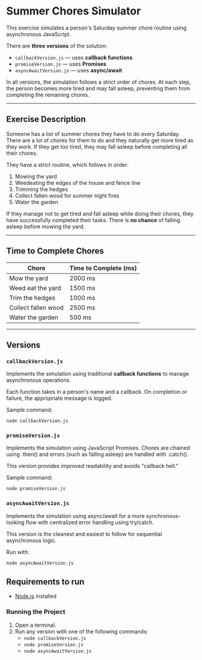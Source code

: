 # Summer Chores Simulator

This exercise simulates a person's Saturday summer chore routine using asynchronous JavaScript.

There are **three versions** of the solution:

- `callbackVersion.js` — uses **callback functions**
- `promiseVersion.js` — uses **Promises**
- `asyncAwaitVersion.js` — uses **async/await**

In all versions, the simulation follows a strict order of chores. At each step, the person becomes more tired and may fall asleep, preventing them from completing the remaining chores.

---

## Exercise Description

Someone has a list of summer chores they have to do every Saturday. There are a lot of chores for them to do and they naturally get more tired as they work. If they get too tired, they may fall asleep before completing all their chores.

They have a strict routine, which follows in order:

1. Mowing the yard  
2. Weedeating the edges of the house and fence line  
3. Trimming the hedges  
4. Collect fallen wood for summer night fires  
5. Water the garden

If they manage not to get tired and fall asleep while doing their chores, they have successfully completed their tasks. There is **no chance** of falling asleep before mowing the yard.

---

## Time to Complete Chores

| Chore               | Time to Complete (ms) |
|---------------------|-----------------------|
| Mow the yard        | 2000 ms               |
| Weed eat the yard   | 1500 ms               |
| Trim the hedges     | 1000 ms               |
| Collect fallen wood | 2500 ms               |
| Water the garden    | 500 ms                |

---

## Versions

### `callbackVersion.js`

Implements the simulation using traditional **callback functions** to manage asynchronous operations.

Each function takes in a person's name and a callback. On completion or failure, the appropriate message is logged.

Sample command:

```bash
node callbackVersion.js
```

### `promiseVersion.js`

Implements the simulation using JavaScript Promises. Chores are chained using .then() and errors (such as falling asleep) are handled with .catch().

This version provides improved readability and avoids "callback hell."

Sample command:

```bash
node promiseVersion.js
```

### `asyncAwaitVersion.js`

Implements the simulation using async/await for a more synchronous-looking flow with centralized error handling using try/catch.

This version is the cleanest and easiest to follow for sequential asynchronous logic.

Run with:

```bash
node asyncAwaitVersion.js
```

## Requirements to run

- [Node.js](https://nodejs.org/) installed

### Running the Project

1. Open a terminal.  
2. Run any version with one of the following commands:
   - `node callbackVersion.js`
   - `node promiseVersion.js`
   - `node asyncAwaitVersion.js`